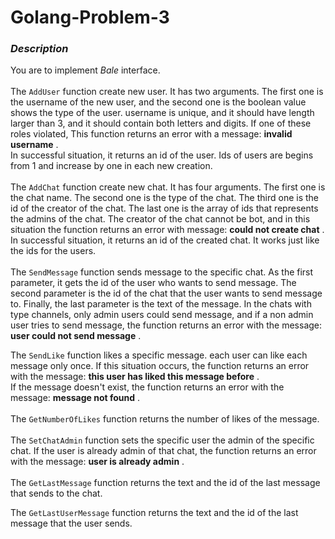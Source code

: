 # Golang-Problem-3

### *Description*

You are to implement *Bale* interface.\
\
The `AddUser` function create new user. It has two
arguments. The first one is the username of the new user,
and the second one is the boolean value shows the type of
the user. username is unique, and it should have length larger than 3, and
it should contain both letters and digits. If one of these roles 
violated, This function returns an error with a message: **invalid username** .\
In successful situation, it returns an id of the user. Ids of users are
begins from 1 and increase by one in each new creation.
\
\
The `AddChat` function create new chat. It has four
arguments. The first one is the chat name. The second one is
the type of the chat. The third one is the id of the creator
of the chat. The last one is the array of ids that represents
the admins of the chat. The creator of the chat cannot be bot, and
in this situation the function returns an error with message: **could not create chat** .
\
In successful situation, it returns an id of the created chat. It works just like the ids
for the users. \
\
The `SendMessage` function sends message to the specific chat.
As the first parameter, it gets the id of the user who wants to send message.
The second parameter is the id of the chat that the user wants to send message to.
Finally, the last parameter is the text of the message.
In the chats with type channels, only admin users could send message, and
if a non admin user tries to send message, the function returns an error with
the message: **user could not send message** .

The `SendLike` function likes a specific message.
each user can like each message only once. If this situation 
occurs, the function returns an error with the message: **this user has liked this message before** .
\
If the message doesn't exist, the function returns an error with the message: **message not found** .
\
\
The `GetNumberOfLikes` function returns the number of likes
of the message.
\
\
The `SetChatAdmin` function sets the specific user the admin of
the specific chat. If the user is already admin of that chat,
the function returns an error with the message: **user is already admin** .\
\
The `GetLastMessage` function returns the text and the id of the last
message that sends to the chat.

The `GetLastUserMessage` function returns the text and the id of the last
message that the user sends.